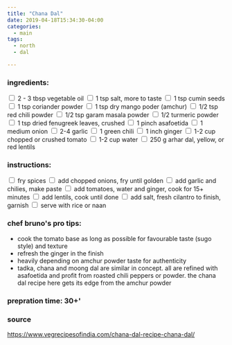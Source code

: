 ```yaml
---
title: "Chana Dal"
date: 2019-04-18T15:34:30-04:00
categories:
  - main 
tags:
  - north
  - dal

---
```


### ingredients:

<input type="checkbox"> 2 - 3 tbsp vegetable oil
<input type="checkbox"> 1 tsp salt, more to taste
<input type="checkbox"> 1 tsp cumin seeds 
<input type="checkbox"> 1 tsp coriander powder
<input type="checkbox"> 1 tsp dry mango poder (amchur)
<input type="checkbox"> 1/2 tsp red chili powder
<input type="checkbox"> 1/2 tsp garam masala powder
<input type="checkbox"> 1/2 turmeric powder 
<input type="checkbox"> 1 tsp dried fenugreek leaves, crushed 
<input type="checkbox"> 1 pinch asafoetida
<input type="checkbox"> 1 medium onion
<input type="checkbox"> 2-4 garlic
<input type="checkbox"> 1 green chili
<input type="checkbox"> 1 inch ginger
<input type="checkbox"> 1-2 cup chopped or crushed tomato
<input type="checkbox"> 1-2 cup water
<input type="checkbox"> 250 g arhar dal, yellow, or red lentils

### instructions:
<input type="checkbox"> fry spices
<input type="checkbox"> add chopped onions, fry until golden
<input type="checkbox"> add garlic and chilies, make paste
<input type="checkbox"> add tomatoes, water and ginger, cook for 15+ minutes
<input type="checkbox"> add lentils, cook until done
<input type="checkbox"> add salt, fresh cilantro to finish, garnish
<input type="checkbox"> serve with rice or naan

### chef bruno's pro tips:

- cook the tomato base as long as possible for favourable taste (sugo style) and texture
- refresh the ginger in the finish
- heavily depending on amchur powder taste for authenticity
- tadka, chana and moong dal are similar in concept. all are refined with asafoetida and profit from roasted chili peppers or powder. the chana dal recipe here gets its edge from the amchur powder



### prepration time: 30+'

### source

https://www.vegrecipesofindia.com/chana-dal-recipe-chana-dal/



